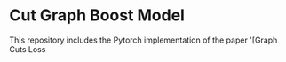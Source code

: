 # Cut Graph Boost Model

This repository includes the Pytorch implementation of the paper '[Graph Cuts Loss